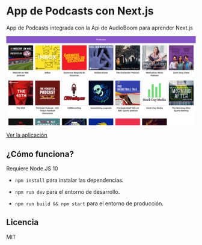 # App de Podcasts con Next.js

App de Podcasts integrada con la Api de AudioBoom para aprender Next.js

![Captura de la App](./.readme-static/podcasts-home.png)

[Ver la aplicación](https://podcasts-nextjs.now.sh/)

## ¿Cómo funciona?

Requiere Node.JS 10

- `npm install` para instalar las dependencias.

- `npm run dev` para el entorno de desarrollo.

- `npm run build && npm start` para el entorno de producción.

## Licencia

MIT
